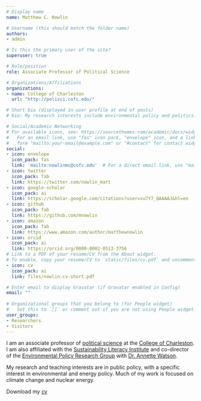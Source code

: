 ```yaml
---
# Display name
name: Matthew C. Nowlin

# Username (this should match the folder name)
authors:
- admin

# Is this the primary user of the site?
superuser: true

# Role/position
role: Associate Professor of Political Science

# Organizations/Affiliations
organizations:
- name: College of Charleston
  url: "http://polisci.cofc.edu/"

# Short bio (displayed in user profile at end of posts)
# bio: My research interests include environmental policy and politics.

# Social/Academic Networking
# For available icons, see: https://sourcethemes.com/academic/docs/widgets/#icons
#   For an email link, use "fas" icon pack, "envelope" icon, and a link in the
#   form "mailto:your-email@example.com" or "#contact" for contact widget.
social:
- icon: envelope
  icon_pack: fas
  link: 'mailto:nowlinmc@cofc.edu'  # For a direct email link, use "mailto:test@example.org".
- icon: twitter
  icon_pack: fab
  link: https://twitter.com/nowlin_matt
- icon: google-scholar
  icon_pack: ai
  link: https://scholar.google.com/citations?user=xu7Y7_QAAAAJ&hl=en
- icon: github
  icon_pack: fab
  link: https://github.com/mnowlin
- icon: amazon
  icon_pack: fab
  link: https://www.amazon.com/author/matthewnowlin
- icon: orcid
  icon_pack: ai
  link: https://orcid.org/0000-0002-0513-3756  
# Link to a PDF of your resume/CV from the About widget.
# To enable, copy your resume/CV to `static/files/cv.pdf` and uncomment the lines below.  
- icon: cv
  icon_pack: ai
  link: files/nowlin-cv-short.pdf

# Enter email to display Gravatar (if Gravatar enabled in Config)
email: ""
  
# Organizational groups that you belong to (for People widget)
#   Set this to `[]` or comment out if you are not using People widget.  
user_groups:
- Researchers
- Visitors
---
```


I am an associate professor of [political science](http://polisci.cofc.edu/) at the [College of Charleston](http://cofc.edu/). I am also affiliated with the [Sustainability Literacy Institute](http://sustain.cofc.edu/) and co-director of the [Environmental Policy Research Group](http://polisci.cofc.edu/student-research/environmental-policy-research-group/index.php) with [Dr. Annette Watson](http://polisci.cofc.edu/about/faculty-staff-listing/watson-annette.php).  

My research and teaching interests are in public policy, with a specific interest in environmental and energy policy. Much of my work is focused on climate change and nuclear energy.

Download my [cv](files/nowlin-cv-short.pdf)
